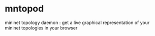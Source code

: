 # mntopod
mininet topology daemon : get a live graphical representation of your mininet topologies in your browser
